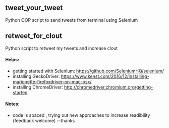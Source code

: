 ## tweet_your_tweet
Python OOP script to send tweets from terminal using Selenium

## retweet_for_clout
Python script to retweet my tweets and increase clout

#### Helps:
  - getting started with Selenium: https://github.com/SeleniumHQ/selenium/ 
  - installing GeckoDriver: https://www.kenst.com/2016/12/installing-marionette-firefoxdriver-on-mac-osx/ 
  - installing ChromeDriver: http://chromedriver.chromium.org/getting-started

#### Notes: 
  - code is spaced , trying out new approaches to increase readibility (feedback welcome)  --thanks

    

